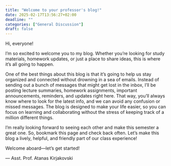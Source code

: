 ```yaml
---
title: "Welcome to your professor's blog!"
date: 2025-02-17T13:56:27+02:00
deadline: ""
categories: ["General Discussion"]
draft: false
---
```


Hi, everyone!

I’m so excited to welcome you to my blog. Whether you’re looking for study materials, homework updates, or just a place to share ideas, this is where it’s all going to happen.

One of the best things about this blog is that it’s going to help us stay organized and connected without drowning in a sea of emails. Instead of sending out a bunch of messages that might get lost in the inbox, I’ll be posting lecture summaries, homework assignments, important announcements, reminders, and updates right here. That way, you’ll always know where to look for the latest info, and we can avoid any confusion or missed messages. The blog is designed to make your life easier, so you can focus on learning and collaborating without the stress of keeping track of a million different things.

I’m really looking forward to seeing each other and make this semester a great one. So, bookmark this page and check back often. Let’s make this blog a lively, helpful, and friendly part of our class experience!

Welcome aboard—let’s get started!

— Asst. Prof. Atanas Kirjakovski